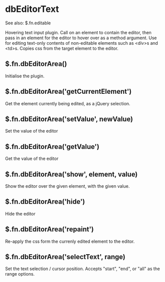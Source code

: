 # dbEditorText
See also: $.fn.editable

Hovering text input plugin. Call on an element to contain the editor, then pass in an element for the editor to hover
over as a method argument. Use for editing text-only contents of non-editable elements such as \<div\>s and \<td\>s.
Copies css from the target element to the editor.

## $.fn.dbEditorArea()
Initialise the plugin.

## $.fn.dbEditorArea('getCurrentElement')
Get the element currently being edited, as a jQuery selection.

## $.fn.dbEditorArea('setValue', newValue)
Set the value of the editor

## $.fn.dbEditorArea('getValue')
Get the value of the editor

## $.fn.dbEditorArea('show', element, value)
Show the editor over the given element, with the given value.

## $.fn.dbEditorArea('hide')
Hide the editor

## $.fn.dbEditorArea('repaint')
Re-apply the css form the currenly edited element to the editor.

## $.fn.dbEditorArea('selectText', range)
Set the text selection / cursor position. Accepts "start", "end", or "all" as the range options.